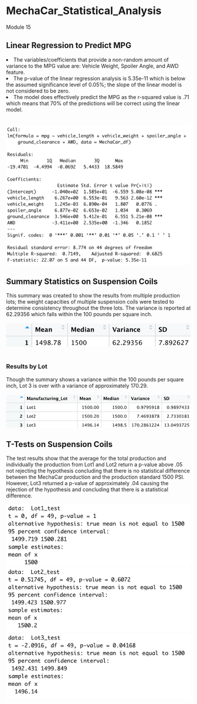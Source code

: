 # MechaCar_Statistical_Analysis
Module 15

## Linear Regression to Predict MPG

<li> The variables/coefficients that provide a non-random amount of variance to the MPG value are: Vehicle Weight, Spoiler Angle, and AWD feature. </li>
<li> The p-value of the linear regression analysis is 5.35e-11 which is below the assumed significance level of 0.05%; the slope of the linear model is not considered to be zero. </li>
<li> The model does effectively predict the MPG as the r-squared value is .71 which means that 70% of the predictions will be correct using the linear model. </li>
<br>
<br>
<img src="Images/Summary_Del_1.png" alt="MPG LM Summary">

## Summary Statistics on Suspension Coils
This summary was created to show the results from multiple production lots; the weight capacities of multiple suspension coils were tested to determine consistency throughout the three lots. The variance is reported at 62.29356 which falls within the 100 pounds per square inch. 
<br>
<br>
<img src="Images/Summary_Del_2.png" alt="Suspension Summary">
<br>
<br>
 
### Results by Lot
Though the summary shows a variance within the 100 pounds per square inch, Lot 3 is over with a variance of approximately 170.29.
<br>
<br>
<img src="Images/Variance_Del_2.png" alt="By Lot Summary">

## T-Tests on Suspension Coils
The test results show that the average for the total production and individually the production from Lot1 and Lot2 return a p-value above .05 not rejecting the hypothesis concluding that there is no statistical difference between the MechaCar production and the production standard 1500 PSI. However, Lot3 returned a p-value of approximately .04 causing the rejection of the hypothesis and concluding that there is a statistical difference. 

<img src="Images/Lot1_Test.png" alt="Lot1 Test">
<img src="Images/Lot2_Test.png" alt="Lot2 Test">
<img src="Images/Lot3_Test.png" alt="Lot3 Test">


 
